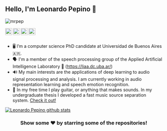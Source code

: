 ## Hello, I'm Leonardo Pepino 👋

<p align="left"> <img src="https://komarev.com/ghpvc/?username=mrpep&label=Views&color=blue&style=plastic" alt="mrpep" /> </p>

<a href="https://twitter.com/neuralsound">
  <img align="left" alt="Leonardo's Twitter" width="22px" src="https://cdn.jsdelivr.net/npm/simple-icons@v3/icons/twitter.svg" />
</a>
<a href="https://www.linkedin.com/in/leonardo-daniel-pepino/">
  <img align="left" alt="Leonardo's Linkdein" width="22px" src="https://cdn.jsdelivr.net/npm/simple-icons@v3/icons/linkedin.svg" />
</a>
<a href="https://github.com/mrpep">
  <img align="left" alt="Leonardo's Github" width="22px" src="https://cdn.jsdelivr.net/npm/simple-icons@v3/icons/googlescholar.svg" />
</a>
<a href="https://scholar.google.com/citations?user=xErFe4kAAAAJ&hl=en&oi=ao">
  <img align="left" alt="Leonardo's Google Scholar profile" width="22px" src="" />
</a>

<br/>
<br/>

- 🖥️ I’m a computer science PhD candidate at Universidad de Buenos Aires 🇦🇷.
- 🗣️ I'm a member of the speech processing group of the Applied Artificial Intelligence Laboratory 🧠 (https://liaa.dc.uba.ar/)
- 🔊 My main interests are the applications of deep learning to audio signal processing and analysis. I am currently working in audio representation learning and speech emotion recognition.
- 🎸 In my free time I play guitar, or anything that makes sounds. In my undergraduate thesis I developed a fast music source separation system. [Check it out!](https://www.latentsound.com/)
 
<a href="https://github.com/mrpep">
 <img align="center" src="https://github-readme-stats.vercel.app/api?username=mrpep&show_icons=true&theme=dark&line_height=27" alt="Leonardo Pepino github stats"/>
</a>

<div align="center">

### Show some ❤️ by starring some of the repositories!

</div>
